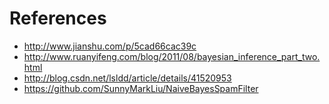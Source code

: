 # References

- http://www.jianshu.com/p/5cad66cac39c
- http://www.ruanyifeng.com/blog/2011/08/bayesian_inference_part_two.html
- http://blog.csdn.net/lsldd/article/details/41520953
- https://github.com/SunnyMarkLiu/NaiveBayesSpamFilter

